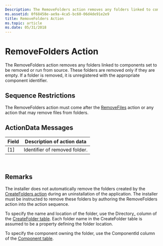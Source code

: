 ```yaml
---
Description: The RemoveFolders action removes any folders linked to components set to be removed or run from source. These folders are removed only if they are empty. If a folder is removed, it is unregistered with the appropriate component identifier.
ms.assetid: 0f68458e-ae9a-4ca5-bc60-06d4de91e2e9
title: RemoveFolders Action
ms.topic: article
ms.date: 05/31/2018
---
```


# RemoveFolders Action

The RemoveFolders action removes any folders linked to components set to be removed or run from source. These folders are removed only if they are empty. If a folder is removed, it is unregistered with the appropriate component identifier.

## Sequence Restrictions

The RemoveFolders action must come after the [RemoveFiles](removefiles-action.md) action or any action that may remove files from folders.

## ActionData Messages



| Field | Description of action data    |
|-------|-------------------------------|
| \[1\] | Identifier of removed folder. |



 

## Remarks

The installer does not automatically remove the folders created by the [CreateFolders action](createfolders-action.md) during an uninstallation of the application. The installer must be instructed to remove these folders by authoring the RemoveFolders action into the action sequence.

To specify the name and location of the folder, use the Directory\_ column of the [CreateFolder table](createfolder-table.md). Each folder name in the CreateFolder table is assumed to be a property defining the folder location.

To specify the component owning the folder, use the ComponentId column of the [Component table](component-table.md).

 

 



